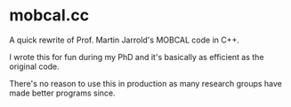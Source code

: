 # mobcal.cc

A quick rewrite of Prof. Martin Jarrold's MOBCAL code in C++.

I wrote this for fun during my PhD and it's basically as efficient as the original code.

There's no reason to use this in production as many research groups have made better programs since.
